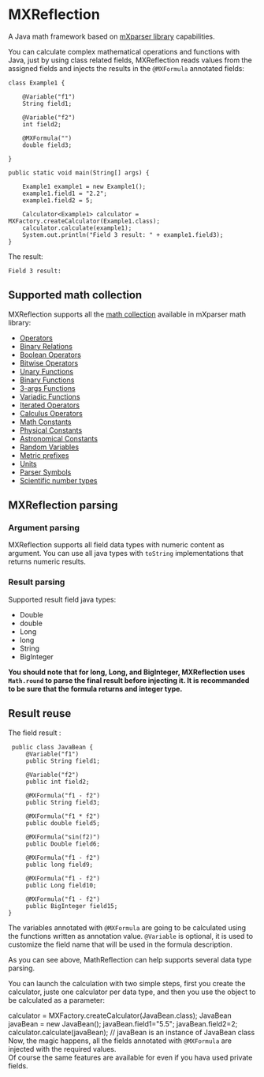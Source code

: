 # MXReflection  
A Java math framework based on [mXparser library](http://mathparser.org/) capabilities. 

You can calculate complex mathematical operations and functions with Java, just by using class related fields, MXReflection reads values from the assigned fields and injects the results in the `@MXFormula` annotated fields:  

    class Example1 {
    
        @Variable("f1")
        String field1;
    
        @Variable("f2")
        int field2;
    
        @MXFormula("")
        double field3;
    
    }
    
    public static void main(String[] args) {
        
        Example1 example1 = new Example1();
        example1.field1 = "2.2";
        example1.field2 = 5;
        
        Calculator<Example1> calculator = MXFactory.createCalculator(Example1.class);
        calculator.calculate(example1);
        System.out.println("Field 3 result: " + example1.field3);
    }

The result:

    Field 3 result: 

## Supported math collection

MXReflection supports all the [math collection](http://mathparser.org/mxparser-math-collection/) available in mXparser math library:

 - [Operators](http://mathparser.org/mxparser-math-collection/operators/)
- [Binary Relations](http://mathparser.org/mxparser-math-collection/binary-relations/)
- [Boolean Operators](http://mathparser.org/mxparser-math-collection/boolean-operators/)
- [Bitwise Operators](http://mathparser.org/mxparser-math-collection/bitwise-operators/)
- [Unary Functions](http://mathparser.org/mxparser-math-collection/unary-functions/)
- [Binary Functions](http://mathparser.org/mxparser-math-collection/binary-functions/)
- [3-args Functions](http://mathparser.org/mxparser-math-collection/3-args-functions/)
- [Variadic Functions](http://mathparser.org/mxparser-math-collection/variadic-functions/)
- [Iterated Operators](http://mathparser.org/mxparser-math-collection/iterated-operators/)
- [Calculus Operators](http://mathparser.org/mxparser-math-collection/calculus-operators/)
- [Math Constants](http://mathparser.org/mxparser-math-collection/constants/)
- [Physical Constants](http://mathparser.org/mxparser-math-collection/physical-constants/)
- [Astronomical Constants](http://mathparser.org/mxparser-math-collection/astronomical-constants/)
- [Random Variables](http://mathparser.org/mxparser-math-collection/random-variables/)
- [Metric prefixes](http://mathparser.org/mxparser-math-collection/metric-prefixes/)
- [Units](http://mathparser.org/mxparser-math-collection/units/)
- [Parser Symbols](http://mathparser.org/mxparser-math-collection/parser-symbols/)
- [Scientific number types](http://mathparser.org/mxparser-math-collection/number-formats/)

## MXReflection parsing
### Argument parsing

MXReflection supports all field data types with numeric content as argument. You can use all java types with `toString` implementations that returns numeric results.

### Result parsing

Supported result field java types:

 - Double
 - double
 - Long
 - long
 - String
 - BigInteger

 **You should note that for long, Long, and BigInteger, MXReflection uses `Math.round` to parse the final result before injecting it. It is recommanded to be sure that the formula returns and integer type.**
  
## Result reuse

The field result :    

     public class JavaBean {          
         @Variable("f1")  
         public String field1;          
     
         @Variable("f2")  
         public int field2;          
     
         @MXFormula("f1 - f2")  
         public String field3;          
     
         @MXFormula("f1 * f2")  
         public double field5;          
     
         @MXFormula("sin(f2)")  
         public Double field6;          
     
         @MXFormula("f1 - f2")  
         public long field9;          
     
         @MXFormula("f1 - f2")  
         public Long field10;          
     
         @MXFormula("f1 - f2")  
         public BigInteger field15; 
    }

  

The variables annotated with `@MXFormula` are going to be calculated using the functions written as annotation value. `@Variable` is optional, it is used to customize the field name that will be used in the formula description.  
  
As you can see above, MathReflection can help supports several data type parsing.  
  
You can launch the calculation with two simple steps, first you create the calculator, juste one calculator per data type, and then you use the object to be calculated as a parameter:  
  
 calculator = MXFactory.createCalculator(JavaBean.class); JavaBean javaBean = new JavaBean(); javaBean.field1="5.5"; javaBean.field2=2; calculator.calculate(javaBean); // javaBean is an instance of JavaBean class  
Now, the magic happens, all the fields annotated with `@MXFormula` are injected with the required values.  
Of course the same features are available for even if you hava used private fields.